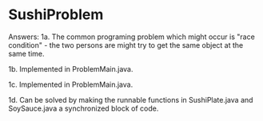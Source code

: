 # SushiProblem

Answers:
1a. The common programing problem which might occur is "race condition" -
the two persons are might try to get the same object at the same time.

1b. Implemented in ProblemMain.java.

1c. Implemented in ProblemMain.java.

1d. Can be solved by making the runnable functions in SushiPlate.java and SoySauce.java a synchronized block of code.

